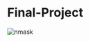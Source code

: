 # Final-Project
![nmask](https://user-images.githubusercontent.com/70251010/95513960-2ae8c700-0989-11eb-87b9-ec25302963b5.jpg)
